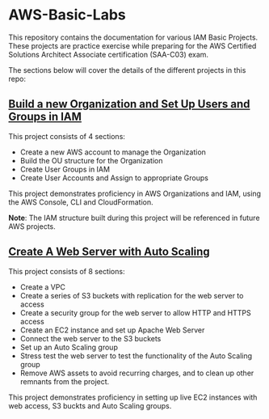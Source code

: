 # AWS-Basic-Labs
This repository contains the documentation for various IAM Basic Projects. These projects are practice exercise while preparing for the AWS Certified Solutions Architect Associate certification (SAA-C03) exam.

The sections below will cover the details of the different projects in this repo:

## [Build a new Organization and Set Up Users and Groups in IAM](IAM/Build-A-New-Organization-in-IAM.md)

This project consists of 4 sections:
* Create a new AWS account to manage the Organization
* Build the OU structure for the Organization
* Create User Groups in IAM
* Create User Accounts and Assign to appropriate Groups

This project demonstrates proficiency in AWS Organizations and IAM, using the AWS Console, CLI and CloudFormation.

**Note**: The IAM structure built during this project will be referenced in future AWS projects.

## [Create A Web Server with Auto Scaling](/Create-Web-Server-With-Auto-Scaling/Build-a-Web-Server-Behind-With-Auto-Scaling.md)

This project consists of 8 sections:

* Create a VPC
* Create a series of S3 buckets with replication for the web server to access
* Create a security group for the web server to allow HTTP and HTTPS access
* Create an EC2 instance and set up Apache Web Server
* Connect the web server to the S3 buckets
* Set up an Auto Scaling group
* Stress test the web server to test the functionality of the Auto Scaling group
* Remove AWS assets to avoid recurring charges, and to clean up other remnants from the project.

This project demonstrates proficiency in setting up live EC2 instances with web access, S3 buckts and Auto Scaling groups.
